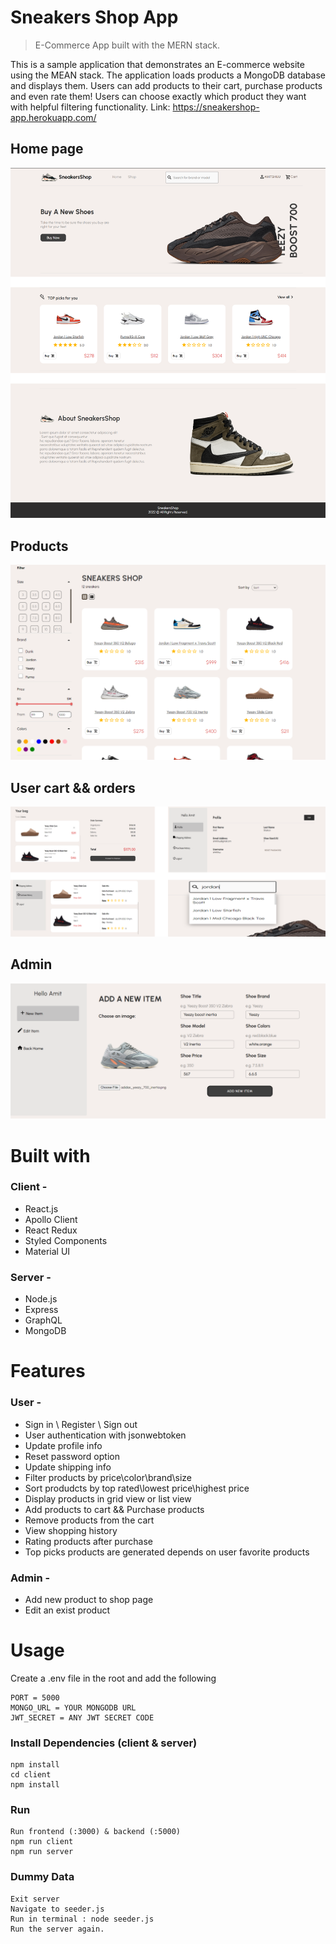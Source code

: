 # Sneakers Shop App
> E-Commerce App built with the MERN stack.

This is a sample application that demonstrates an E-commerce website using the MEAN stack.
The application loads products a MongoDB database and displays them.
Users can add products to their cart, purchase products and even rate them!
Users can choose exactly which product they want with helpful filtering functionality.
Link: https://sneakershop-app.herokuapp.com/

## Home page
![screenshot](https://github.com/amitshuu/sneakers-shop/blob/master/uploads/home_page.png)

## Products
![screenshot](https://github.com/amitshuu/sneakers-shop/blob/master/uploads/Products.png)

## User cart && orders
![screehnshot](https://github.com/amitshuu/sneakers-shop/blob/master/uploads/cart_orders.png)

## Admin
![screehnshot](https://github.com/amitshuu/sneakers-shop/blob/master/uploads/Admin.png)




# Built with

### Client - 
- React.js
- Apollo Client
- React Redux
- Styled Components
- Material UI
### Server - 
- Node.js
- Express
- GraphQL 
- MongoDB

# Features

### User -
- Sign in \ Register \ Sign out
- User authentication with jsonwebtoken
- Update profile info
- Reset password option
- Update shipping info
- Filter products by price\color\brand\size
- Sort produdcts by top rated\lowest price\highest price
- Display products in grid view or list view
- Add products to cart && Purchase products
- Remove products from the cart
- View shopping history
- Rating products after purchase
- Top picks products are generated depends on user favorite products

### Admin -
- Add new product to shop page
- Edit an exist product

# Usage

Create a .env file in the root and add the following

```
PORT = 5000
MONGO_URL = YOUR MONGODB URL
JWT_SECRET = ANY JWT SECRET CODE
```

### Install Dependencies (client & server)

```
npm install
cd client
npm install
```

### Run
```
Run frontend (:3000) & backend (:5000)
npm run client
npm run server
```


### Dummy Data 
```
Exit server
Navigate to seeder.js
Run in terminal : node seeder.js
Run the server again.
```

